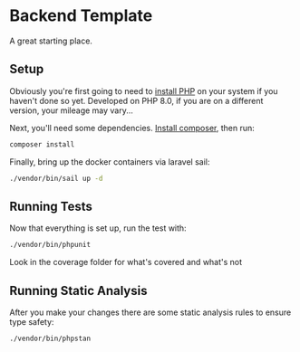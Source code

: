# Backend Template

A great starting place.

## Setup

Obviously you're first going to need to [install PHP](https://www.php.net/manual/en/install.php)
on your system if you haven't done so yet. Developed on PHP 8.0, if you are on a different
version, your mileage may vary...

Next, you'll need some dependencies.
[Install composer](https://getcomposer.org/doc/00-intro.md), then run:
```bash
composer install
```

Finally, bring up the docker containers via laravel sail:
```bash
./vendor/bin/sail up -d
```

## Running Tests

Now that everything is set up, run the test with:
```bash
./vendor/bin/phpunit
```

Look in the coverage folder for what's covered and what's not

## Running Static Analysis

After you make your changes there are some static analysis rules to ensure type safety:
```bash
./vendor/bin/phpstan
```
